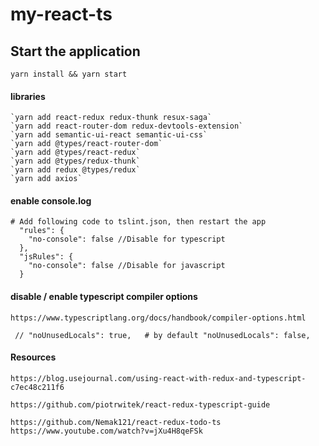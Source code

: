 # my-react-ts


## Start the application

`yarn install && yarn start`


#### libraries

```
`yarn add react-redux redux-thunk resux-saga`
`yarn add react-router-dom redux-devtools-extension`
`yarn add semantic-ui-react semantic-ui-css`
`yarn add @types/react-router-dom`
`yarn add @types/react-redux`
`yarn add @types/redux-thunk`
`yarn add redux @types/redux`
`yarn add axios`
```


#### enable console.log
```
# Add following code to tslint.json, then restart the app
  "rules": {
    "no-console": false //Disable for typescript
  },
  "jsRules": {
    "no-console": false //Disable for javascript
  }
```

#### disable / enable typescript compiler options
```
https://www.typescriptlang.org/docs/handbook/compiler-options.html

 // "noUnusedLocals": true,   # by default "noUnusedLocals": false,
```
#### Resources
```
https://blog.usejournal.com/using-react-with-redux-and-typescript-c7ec48c211f6

https://github.com/piotrwitek/react-redux-typescript-guide

https://github.com/Nemak121/react-redux-todo-ts
https://www.youtube.com/watch?v=jXu4H8qeFSk
```
